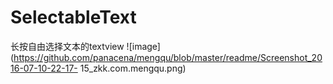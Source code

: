 # SelectableText
长按自由选择文本的textview
![image](https://github.com/panacena/mengqu/blob/master/readme/Screenshot_2016-07-10-22-17- 15_zkk.com.mengqu.png)
